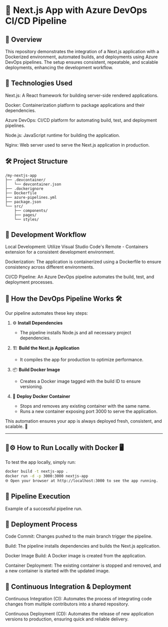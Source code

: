 # 🚀 Next.js App with Azure DevOps CI/CD Pipeline


## 📘 Overview

This repository demonstrates the integration of a Next.js application with a Dockerized environment, automated builds, and deployments using Azure DevOps pipelines. The setup ensures consistent, repeatable, and scalable deployments, enhancing the development workflow.

## 🧩 Technologies Used

Next.js: A React framework for building server-side rendered applications.

Docker: Containerization platform to package applications and their dependencies.

Azure DevOps: CI/CD platform for automating build, test, and deployment pipelines.

Node.js: JavaScript runtime for building the application.

Nginx: Web server used to serve the Next.js application in production.

## 🛠️ Project Structure
```
/my-nextjs-app
├── .devcontainer/
│   └── devcontainer.json
├── .dockerignore
├── Dockerfile
├── azure-pipelines.yml
├── package.json
└── src/
    ├── components/
    ├── pages/
    └── styles/
```

## 🧪 Development Workflow

Local Development: Utilize Visual Studio Code's Remote - Containers extension for a consistent development environment.

Dockerization: The application is containerized using a Dockerfile to ensure consistency across different environments.

CI/CD Pipeline: An Azure DevOps pipeline automates the build, test, and deployment processes.

## 🔧 How the DevOps Pipeline Works 🛠️

Our pipeline automates these key steps:

1. ⚙️ **Install Dependencies**  
   - The pipeline installs Node.js and all necessary project dependencies.

2. 🏗️ **Build the Next.js Application**  
   - It compiles the app for production to optimize performance.

3. 📦 **Build Docker Image**  
   - Creates a Docker image tagged with the build ID to ensure versioning.

4. 🚀 **Deploy Docker Container**  
   - Stops and removes any existing container with the same name.  
   - Runs a new container exposing port 3000 to serve the application.

This automation ensures your app is always deployed fresh, consistent, and scalable. 🔄

---

## 🐳⚙️ How to Run Locally with Docker 🖥️

To test the app locally, simply run:

```bash
docker build -t nextjs-app .
docker run -d -p 3000:3000 nextjs-app
🌐 Open your browser at http://localhost:3000 to see the app running.

```

## 📸 Pipeline Execution


Example of a successful pipeline run.

## 🚀 Deployment Process

Code Commit: Changes pushed to the main branch trigger the pipeline.

Build: The pipeline installs dependencies and builds the Next.js application.

Docker Image Build: A Docker image is created from the application.

Container Deployment: The existing container is stopped and removed, and a new container is started with the updated image.

## 🔄 Continuous Integration & Deployment

Continuous Integration (CI): Automates the process of integrating code changes from multiple contributors into a shared repository.

Continuous Deployment (CD): Automates the release of new application versions to production, ensuring quick and reliable delivery.
